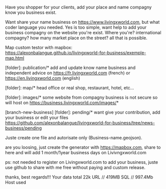 Have you shopper for your clients, add your place and name compagny know you business exist.

Want share your name business on https://www.livingxworld.com, but what coder language you needed. Yes is too simple, want help to add your business compagny on the website you're exist. Where you're? international compagny? how many market place on the street? all that is possible.

Map custom testor with mapbox: https://alexonbalangue.github.io/livingxworld-for-business/exemple-map.html

[folder]: publication/* add and update know name business and independent advice on https://fr.livingxworld.com (french) or https://en.livingxworld.com (english)

[folder]: map/* head office or real shop, restaurant, hotel, etc...

[folder]: images/* some website from compagny business is not secure so will host on https://business.livingxworld.com/images/*

[branch-new-business] [folder]: pending/* want give your contribution, add your business or edit your files https://github.com/alexonbalangue/livingxworld-for-business/tree/news-business/pending

Juste create one file and autorisate only (Business-name.geojson).

are you loosing, just create the generator with  https://mapbox.com, share to here and will add 1 month/1year business days on Livivngxworld.com

ps: not needed to register on Livingxworld.com to add your business, juste use github to share with me free without paying and custom release.

thanks, best regards!!! Your data total 22k URL // 419MB SQL // 997.4Mb Host used
